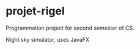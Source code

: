 # projet-rigel

Programmation project for second semester of CS. 

Night sky simulator, uses JavaFX
